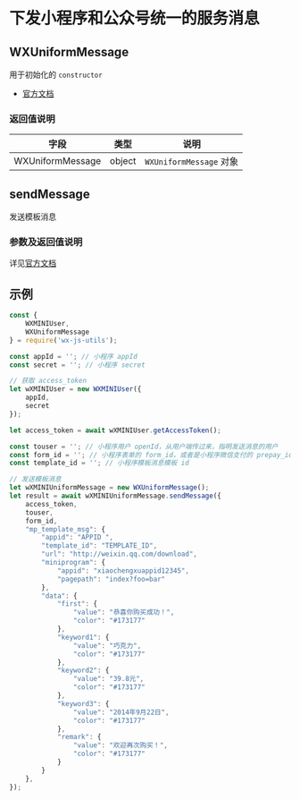 # 下发小程序和公众号统一的服务消息

## WXUniformMessage

用于初始化的 `constructor`

* [官方文档](https://developers.weixin.qq.com/miniprogram/dev/api/sendUniformMessage.html)

### 返回值说明

| 字段 | 类型 | 说明
| --- | --- | ---
| WXUniformMessage | object | `WXUniformMessage` 对象

## sendMessage

 发送模板消息

### 参数及返回值说明

详见[官方文档](https://developers.weixin.qq.com/miniprogram/dev/api/sendUniformMessage.html)

## 示例

```js
const {
    WXMINIUser,
    WXUniformMessage
} = require('wx-js-utils');

const appId = ''; // 小程序 appId
const secret = ''; // 小程序 secret

// 获取 access_token
let wXMINIUser = new WXMINIUser({
    appId,
    secret
});

let access_token = await wXMINIUser.getAccessToken();

const touser = ''; // 小程序用户 openId，从用户端传过来，指明发送消息的用户
const form_id = ''; // 小程序表单的 form_id，或者是小程序微信支付的 prepay_id
const template_id = ''; // 小程序模板消息模板 id

// 发送模板消息
let wXMINIUniformMessage = new WXUniformMessage();
let result = await wXMINIUniformMessage.sendMessage({
    access_token,
    touser,
    form_id,
    "mp_template_msg": {
        "appid": "APPID ",
        "template_id": "TEMPLATE_ID",
        "url": "http://weixin.qq.com/download",
        "miniprogram": {
            "appid": "xiaochengxuappid12345",
            "pagepath": "index?foo=bar"
        },
        "data": {
            "first": {
                "value": "恭喜你购买成功！",
                "color": "#173177"
            },
            "keyword1": {
                "value": "巧克力",
                "color": "#173177"
            },
            "keyword2": {
                "value": "39.8元",
                "color": "#173177"
            },
            "keyword3": {
                "value": "2014年9月22日",
                "color": "#173177"
            },
            "remark": {
                "value": "欢迎再次购买！",
                "color": "#173177"
            }
        }
    },
});
```

